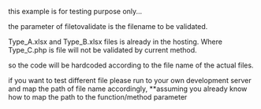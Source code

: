 this example is for testing purpose only...

the parameter of filetovalidate is the filename to be validated.

Type_A.xlsx and Type_B.xlsx files is already in the hosting. Where Type_C.php is file will not be validated by current method.

so the code will be hardcoded according to the file name of the actual files.

if you want to test different file please run to your own development server and map the path of file name accordingly, 
**assuming you already know how to map the path to the function/method parameter
